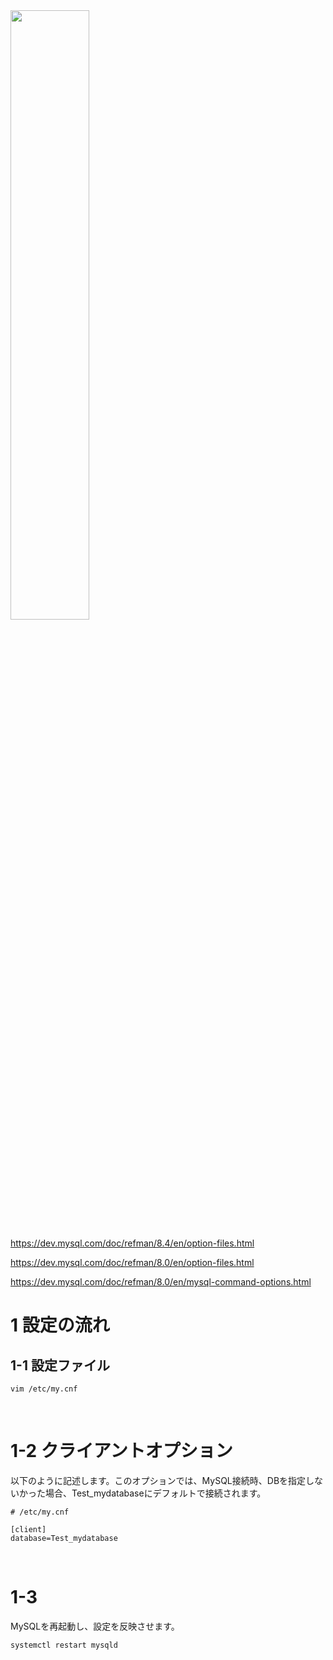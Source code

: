 
<a href="https://dev.mysql.com/doc/refman/8.4/en/option-files.html">
  <img src="https://d1.awsstatic.com/asset-repository/products/amazon-rds/1024px-MySQL.ff87215b43fd7292af172e2a5d9b844217262571.png" width="50%" height="50%">
</a>




https://dev.mysql.com/doc/refman/8.4/en/option-files.html

https://dev.mysql.com/doc/refman/8.0/en/option-files.html

https://dev.mysql.com/doc/refman/8.0/en/mysql-command-options.html



# 1 設定の流れ
## 1-1 設定ファイル

```
vim /etc/my.cnf
```

<br>

# 1-2 クライアントオプション

以下のように記述します。このオプションでは、MySQL接続時、DBを指定しないかった場合、Test_mydatabaseにデフォルトで接続されます。

```
# /etc/my.cnf

[client]
database=Test_mydatabase
```

<br>

# 1-3

MySQLを再起動し、設定を反映させます。

```
systemctl restart mysqld
```
